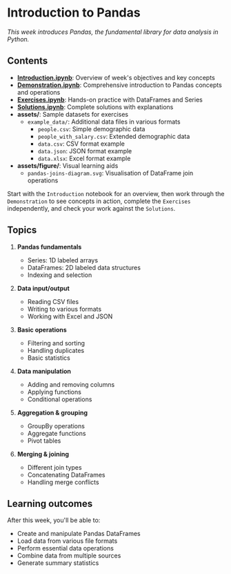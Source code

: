 # Introduction to Pandas

*This week introduces Pandas, the fundamental library for data analysis in Python.*

## Contents

- **[Introduction.ipynb](./Introduction.ipynb)**: Overview of week's objectives and key concepts
- **[Demonstration.ipynb](./Demonstration.ipynb)**: Comprehensive introduction to Pandas concepts and operations
- **[Exercises.ipynb](./Exercises.ipynb)**: Hands-on practice with DataFrames and Series
- **[Solutions.ipynb](./Solutions.ipynb)**: Complete solutions with explanations
- **assets/**: Sample datasets for exercises
  - `example_data/`: Additional data files in various formats
    - `people.csv`: Simple demographic data
    - `people_with_salary.csv`: Extended demographic data
    - `data.csv`: CSV format example
    - `data.json`: JSON format example
    - `data.xlsx`: Excel format example
- **assets/figure/**: Visual learning aids
  - `pandas-joins-diagram.svg`: Visualisation of DataFrame join operations

Start with the `Introduction` notebook for an overview, then work through the `Demonstration` to see concepts in action, complete the `Exercises` independently, and check your work against the `Solutions`.


## Topics

1. **Pandas fundamentals**
   - Series: 1D labeled arrays
   - DataFrames: 2D labeled data structures
   - Indexing and selection

2. **Data input/output**
   - Reading CSV files
   - Writing to various formats
   - Working with Excel and JSON

3. **Basic operations**
   - Filtering and sorting
   - Handling duplicates
   - Basic statistics

4. **Data manipulation**
   - Adding and removing columns
   - Applying functions
   - Conditional operations

5. **Aggregation & grouping**
   - GroupBy operations
   - Aggregate functions
   - Pivot tables

6. **Merging & joining**
   - Different join types
   - Concatenating DataFrames
   - Handling merge conflicts

## Learning outcomes

After this week, you'll be able to:
- Create and manipulate Pandas DataFrames
- Load data from various file formats
- Perform essential data operations
- Combine data from multiple sources
- Generate summary statistics